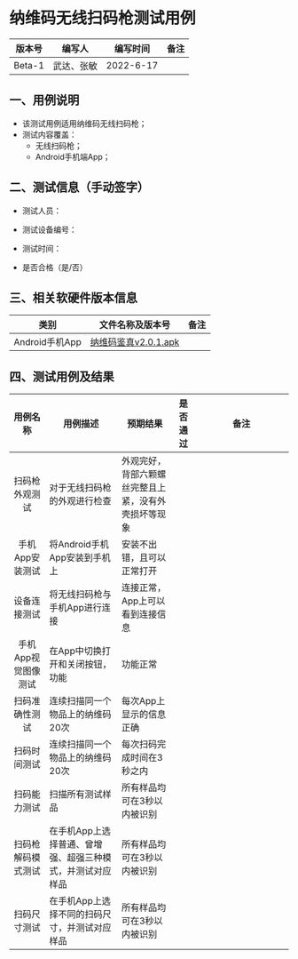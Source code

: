 
# 纳维码无线扫码枪测试用例

| 版本号 | 编写人 | 编写时间 | 备注 |
| --- | --- | --- | --- |
| Beta-1 | 武达、张敏 | 2022-6-17 |   |

## 一、用例说明
- 该测试用例适用纳维码无线扫码枪；
- 测试内容覆盖：
  - 无线扫码枪；
  - Android手机端App；

## 二、测试信息（手动签字）
- 测试人员：

- 测试设备编号：

- 测试时间：

- 是否合格（是/否）

## 三、相关软硬件版本信息
| 类别 | 文件名称及版本号 | 备注 |
| --- | --- | --- | 
| Android手机App | [纳维码鉴真v2.0.1.apk](http://www.mos-ndcode.com.cn/download/ndcode_reader_v2.0.1.apk) |  |  


## 四、测试用例及结果

| 用例名称 | 用例描述 | 预期结果  | 是否通过|  备注 |
| :---: | --- | --- | --- | :---: |
| 扫码枪外观测试 | 对于无线扫码枪的外观进行检查 |外观完好，背部六颗螺丝完整且上紧，没有外壳损坏等现象 |  |  &nbsp;&nbsp;&nbsp;&nbsp;&nbsp;&nbsp;&nbsp;&nbsp;&nbsp;&nbsp;&nbsp;&nbsp;&nbsp;&nbsp;&nbsp;&nbsp;&nbsp;&nbsp;&nbsp;&nbsp;&nbsp;&nbsp;&nbsp;&nbsp;&nbsp;&nbsp;&nbsp;&nbsp;&nbsp;&nbsp;&nbsp;&nbsp;&nbsp;&nbsp;&nbsp;&nbsp;
| 手机App安装测试 | 将Android手机App安装到手机上 | 安装不出错，且可以正常打开 | 
| 设备连接测试 | 将无线扫码枪与手机App进行连接 | 连接正常，App上可以看到连接信息 | 
| 手机App视觉图像测试 | 在App中切换打开和关闭按钮，功能 | 功能正常 | 
| 扫码准确性测试 | 连续扫描同一个物品上的纳维码20次 | 每次App上显示的信息正确 | 
| 扫码时间测试 | 连续扫描同一个物品上的纳维码20次 | 每次扫码完成时间在3秒之内 | 
| 扫码能力测试 | 扫描所有测试样品 | 所有样品均可在3秒以内被识别 | 
| 扫码枪解码模式测试 | 在手机App上选择普通、曾增强、超强三种模式，并测试对应样品 | 所有样品均可在3秒以内被识别 | 
| 扫码尺寸测试 | 在手机App上选择不同的扫码尺寸，并测试对应样品 | 所有样品均可在3秒以内被识别 | 
